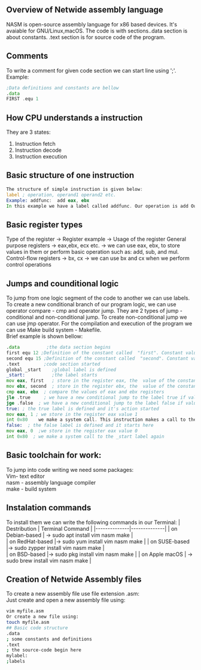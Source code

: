 ## Overview of Netwide assembly language
NASM is open-source assembly language for x86 based devices. It's avaiable for GNU/Linux,macOS. The code is with sections..data section is about constants. .text section is for source code of the program.
## Comments
To write a comment for given code section we can start line using ';'.  
Example: 
```asm
;Data definitions and constants are bellow  
.data  
FIRST .equ 1
``` 
##  How CPU understands a  instruction  
They are 3 states:
1. Instruction fetch  
2. Instruction decode  
3. Instruction execution  
## Basic structure of one instruction
```asm
The structure of simple instruction is given below:  
label ; operation, operand1 operand2 etc.  
Example: addfunc:  add eax, ebx    
In this example we have a label called addfunc. Our operation is add Our first and second operands are: eax, ebx.
```
## Basic register types
Type of the register ->       Register example -> Usage of the register
General purpose registers -> eax,ebx, ecx etc. -> we can use eax, ebx, to store values in them or perform basic operation such as: add, sub, and mul.  
Control-flow registers -> bx, cx -> we can use bx and cx when we perform control operations 
## Jumps and counditional logic
To jump from one  logic segment of the code to another we can use labels. To create  a new conditional  branch of our program logic, we can use operator compare - cmp and operator jump. They are 2 types of jump - conditional and non-conditional jump. To create non-conditional jump we can use jmp operator.  For the compilation and  execution of the program we can use Make build system - Makefile.  
Brief example is shown bellow:
```asm
.data          ;the data section begins
first equ 12 ;Definition of the constant called  "first". Constant value is 12     
second equ 15 ;Definition of the constant called  "second". Constant value is 15     
.text         ;code section started  
global _start    ;global label is defined  
_start:          ;the label starts  
mov eax, first   ; store in the register eax, the  value of the constant calle  first  
mov ebx, second  ; store in the register ebx, the  value of the constant calle  second  
cmp eax, ebx  ; compare the values of eax and ebx registers  
jle .true     ; we have a new conditional jump to the label true if value of eax is less then value stored in the register ebx  
jge .false  ; we have a new conditional jump to the label false if value of eax is greater then value stored in the register ebx  
true: ; the true label is defined and it's action started     
mov eax, 1 ; we store in the register eax value 1   
int 0x80    we make a system call. This instruction makes a call to the label _start.  in order to get the register value and according to the previous instruction -> compare to jump to the current label and to the logic inside the label. The system call returns the value of register eax. We must use we must use as less as possible unrequired system calls, in order our instruction executions to be faster.  
false:  ; the false label is defined and it starts here  
mov eax, 0  ;we store in the register eax value 0  
int 0x80  ; we make a system call to the _start label again
```
## Basic toolchain for work:
To jump into code writing we need some packages:  
Vim- text editor  
nasm - assembly language  compiler  
make - build system  
## Instalation commands
To install them we can write the following commands in our Terminal: 
| Destribution | Terminal Command    |
|--------------|--------------|
| on Debian-based | -> sudo apt install vim nasm make  |  
| on RedHat-based |-> sudo yum install vim nasm make  |
| on SUSE-based   |-> sudo zypper install vim nasm make |  
| on BSD-based    |-> sudo pkg install vim nasm make | 
| on Apple macOS | -> sudo brew install vim nasm make | 
## Creation of Netwide Assembly files 
To create a new assembly file use file extension .asm:  
Just create and open a new assembly file using: 
```bash
vim myfile.asm  
Or create a new file using:  
touch myfile.asm
## Basic code structure
.data  
; some constants and definitions  
.text  
; the source-code begin here  
mylabel:  
;labels
```
